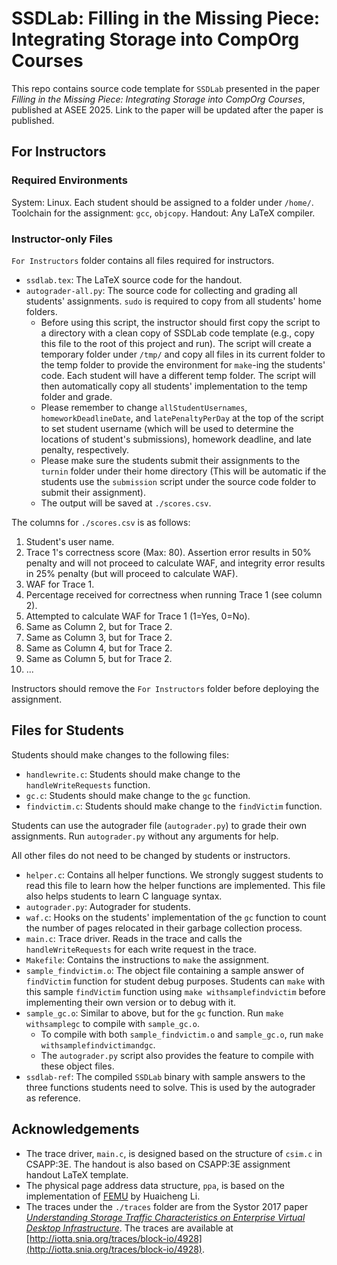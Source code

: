 # SSDLab: Filling in the Missing Piece: Integrating Storage into CompOrg Courses

This repo contains source code template for `SSDLab` presented in the paper _Filling in the Missing Piece: Integrating Storage into CompOrg Courses_, published at ASEE 2025. Link to the paper will be updated after the paper is published.

## For Instructors

### Required Environments

System: Linux. Each student should be assigned to a folder under `/home/`.
Toolchain for the assignment: `gcc`, `objcopy`.
Handout: Any LaTeX compiler.

### Instructor-only Files

`For Instructors` folder contains all files required for instructors.

- `ssdlab.tex`: The LaTeX source code for the handout.
- `autograder-all.py`: The source code for collecting and grading all students' assignments. `sudo` is required to copy from all students' home folders.
  - Before using this script, the instructor should first copy the script to a directory with a clean copy of SSDLab code template (e.g., copy this file to the root of this project and run). The script will create a temporary folder under `/tmp/` and copy all files in its current folder to the temp folder to provide the environment for `make`-ing the students' code. Each student will have a different temp folder. The script will then automatically copy all students' implementation to the temp folder and grade.
  - Please remember to change `allStudentUsernames`, `homeworkDeadlineDate`, and `latePenaltyPerDay` at the top of the script to set student username (which will be used to determine the locations of student's submissions), homework deadline, and late penalty, respectively.
  - Please make sure the students submit their assignments to the `turnin` folder under their home directory (This will be automatic if the students use the `submission` script under the source code folder to submit their assignment).
  - The output will be saved at `./scores.csv`.

The columns for `./scores.csv` is as follows:

1. Student's user name.
2. Trace 1's correctness score (Max: 80). Assertion error results in 50% penalty and will not proceed to calculate WAF, and integrity error results in 25% penalty (but will proceed to calculate WAF).
3. WAF for Trace 1.
4. Percentage received for correctness when running Trace 1 (see column 2).
5. Attempted to calculate WAF for Trace 1 (1=Yes, 0=No).
6. Same as Column 2, but for Trace 2.
7. Same as Column 3, but for Trace 2.
8. Same as Column 4, but for Trace 2.
9. Same as Column 5, but for Trace 2.
10. ...

Instructors should remove the `For Instructors` folder before deploying the assignment.

## Files for Students

Students should make changes to the following files:

- `handlewrite.c`: Students should make change to the `handleWriteRequests` function.
- `gc.c`: Students should make change to the `gc` function.
- `findvictim.c`: Students should make change to the `findVictim` function.

Students can use the autograder file (`autograder.py`) to grade their own assignments. Run `autograder.py` without any arguments for help.

All other files do not need to be changed by students or instructors.

- `helper.c`: Contains all helper functions. We strongly suggest students to read this file to learn how the helper functions are implemented. This file also helps students to learn C language syntax.
- `autograder.py`: Autograder for students.
- `waf.c`: Hooks on the students' implementation of the `gc` function to count the number of pages relocated in their garbage collection process.
- `main.c`: Trace driver. Reads in the trace and calls the `handleWriteRequests` for each write request in the trace.
- `Makefile`: Contains the instructions to `make` the assignment.
- `sample_findvictim.o`: The object file containing a sample answer of `findVictim` function for student debug purposes. Students can `make` with this sample `findVictim` function using `make withsamplefindvictim` before implementing their own version or to debug with it.
- `sample_gc.o`: Similar to above, but for the `gc` function. Run `make withsamplegc` to compile with `sample_gc.o`.
  - To compile with both `sample_findvictim.o` and `sample_gc.o`, run `make withsamplefindvictimandgc`.
  - The `autograder.py` script also provides the feature to compile with these object files.
- `ssdlab-ref`: The compiled `SSDLab` binary with sample answers to the three functions students need to solve. This is used by the autograder as reference.

## Acknowledgements

- The trace driver, `main.c`, is designed based on the structure of `csim.c` in CSAPP:3E. The handout is also based on CSAPP:3E assignment handout LaTeX template.
- The physical page address data structure, `ppa`, is based on the implementation of [FEMU](https://github.com/MoatLab/FEMU) by Huaicheng Li.
- The traces under the `./traces` folder are from the Systor 2017 paper _[Understanding Storage Traffic Characteristics on Enterprise Virtual Desktop Infrastructure](https://dl.acm.org/doi/10.1145/3078468.3078479)_. The traces are available at [http://iotta.snia.org/traces/block-io/4928](http://iotta.snia.org/traces/block-io/4928).
